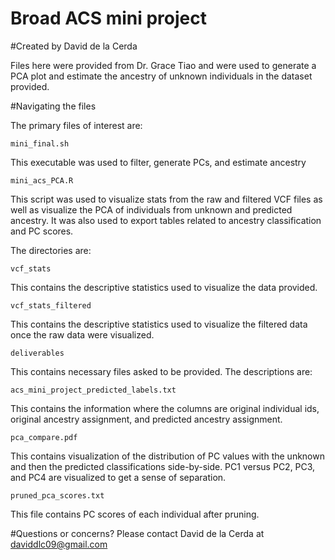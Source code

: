 # Broad ACS mini project

#Created by David de la Cerda

Files here were provided from Dr. Grace Tiao and were used to generate a PCA plot and estimate the ancestry of unknown individuals in the dataset provided.

#Navigating the files

The primary files of interest are:

`mini_final.sh`

This executable was used to filter, generate PCs, and estimate ancestry

`mini_acs_PCA.R`

This script was used to visualize stats from the raw and filtered VCF files as well as visualize the PCA of individuals from unknown and predicted ancestry. It was also used to export tables related to ancestry classification and PC scores.

The directories are:

`vcf_stats`

This contains the descriptive statistics used to visualize the data provided.

`vcf_stats_filtered`

This contains the descriptive statistics used to visualize the filtered data once the raw data were visualized.

`deliverables`

This contains necessary files asked to be provided. The descriptions are:

`acs_mini_project_predicted_labels.txt`

This contains the information where the columns are original individual ids, original ancestry assignment, and predicted ancestry assignment.

`pca_compare.pdf`

This contains visualization of the distribution of PC values with the unknown and then the predicted classifications side-by-side. PC1 versus PC2, PC3, and PC4 are visualized to get a sense of separation.

`pruned_pca_scores.txt`

This file contains PC scores of each individual after pruning.

#Questions or concerns?
Please contact David de la Cerda at daviddlc09@gmail.com